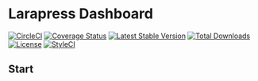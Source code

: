 
# Larapress Dashboard

[![CircleCI](https://circleci.com/gh/peynman/larapress-reports.svg?style=svg)](https://circleci.com/gh/peynman/larapress-reports)
[![Coverage Status](https://img.shields.io/codecov/c/github/peynman/larapress-reports.svg?branch=master&style=flat-square)](https://codecov.io/github/peynman/larapress-reports?branch=master)
[![Latest Stable Version](https://img.shields.io/packagist/v/peynman/larapress-reports.svg?style=flat-square)](https://packagist.org/packages/peynman/larapress-reports)
[![Total Downloads](https://img.shields.io/packagist/dt/peynman/larapress-reports.svg?style=flat-square)](https://packagist.org/packages/peynman/larapress-reports)
[![License](https://img.shields.io/packagist/l/peynman/larapress-reports.svg?style=flat-square)](https://packagist.org/packages/peynman/larapress-reports)
[![StyleCI](https://styleci.io/repos/225846364/shield)](https://styleci.io/repos/225846364)

## Start